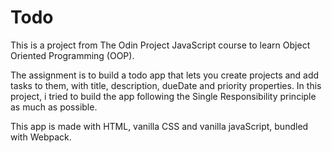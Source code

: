 # Todo

This is a project from The Odin Project JavaScript course to learn Object Oriented Programming (OOP).

The assignment is to build a todo app that lets you create projects and add tasks to them, with title, description, dueDate and priority properties. In this project, i tried to build the app following the Single Responsibility principle as much as possible.

This app is made with HTML, vanilla CSS and vanilla javaScript, bundled with Webpack.
